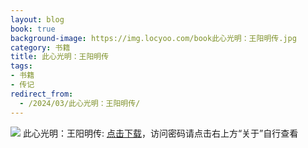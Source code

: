 ```yaml
---
layout: blog
book: true
background-image: https://img.locyoo.com/book此心光明：王阳明传.jpg
category: 书籍
title: 此心光明：王阳明传
tags:
- 书籍
- 传记
redirect_from:
  - /2024/03/此心光明：王阳明传/
---
```

![](https://img.locyoo.com/book此心光明：王阳明传.jpg)
此心光明：王阳明传: <a name = "ref1" href="https://url18.ctfile.com/f/50983618-1063935341-4f6ba9?p=3619">点击下载</a>，访问密码请点击右上方“关于”自行查看